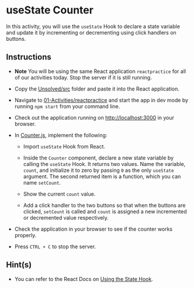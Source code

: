# useState Counter

In this activity, you will use the `useState` Hook to declare a state variable and update it by incrementing or decrementing using click handlers on buttons. 

## Instructions

* **Note** You will be using the same React application `reactpractice` for all of our activities today. Stop the server if it is still running.

* Copy the [Unsolved/src](Unsolved/src) folder and paste it into the React application. 

* Navigate to [01-Activities/reactpractice](../reactpractice) and start the app in dev mode by running `npm start` from your command line.

* Check out the application running on <http://localhost:3000> in your browser. 

* In [Counter.js](../reactpractice/src/components/Counter.js), implement the following:

  * Import `useState` Hook from React.

  * Inside the `Counter` component, declare a new state variable by calling the `useState` Hook. It returns two values. Name the variable, `count`, and initialize it to zero by passing `0` as the only `useState` argument. The second returned item is a function, which you can name `setCount`.

  * Show the current `count` value.

  * Add a click handler to the two buttons so that when the buttons are clicked, `setCount` is called and `count` is assigned a new incremented or decremented value respectively.

* Check the application in your browser to see if the counter works properly.

* Press `CTRL + C` to stop the server.

## Hint(s)

* You can refer to the React Docs on [Using the State Hook](https://reactjs.org/docs/hooks-state.html).